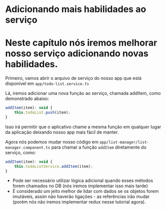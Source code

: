# Adicionando mais habilidades ao serviço

# Neste capítulo nós iremos melhorar nosso serviço adicionando novas habilidades.

Primeiro, vamos abrir o arquivo de serviço do nosso app que está disponível em `app/todo-list.service.ts`

Lá, iremos adicionar uma nova função ao serviço, chamada addItem, como demonstrado abaixo:
```javascript
addItem(item): void { 
    this.todoList.push(item); 
} 
```

Isso irá permitir que o aplicativo chame a mesma função em qualquer lugar da aplicação deixando nosso app mais fácil de manter.

Agora nós podemos mudar nosso código em `app/list-manager/list-manager.component.ts` para chamar a função `addItem` diretamente do serviço, como: 

```javascript
addItem(item): void { 
    this.todoListService.addItem(item); 
} 
```

- Pode ser necessário utilizar lógica adicional quando esses métodos forem chamados no DB (nós iremos implementar isso mais tarde)
- É considerado um jeito melhor de lidar com dados se os objetos forem imutáveis, assim não haverão ligações - as referências irão mudar (porém nós não iremos implementar redux nesse tutorial agora).



